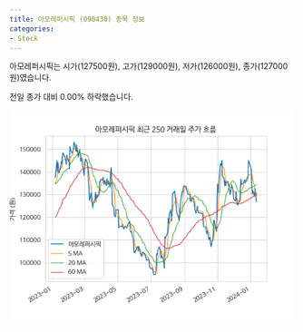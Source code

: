 ```yaml
---
title: 아모레퍼시픽 (090430) 종목 정보
categories:
- Stock
---
```


아모레퍼시픽는 시가(127500원), 고가(129000원), 저가(126000원), 종가(127000원)였습니다.

전일 종가 대비 0.00% 하락했습니다.

<!-- more -->

![090430](/assets/images/stock/090430.png)